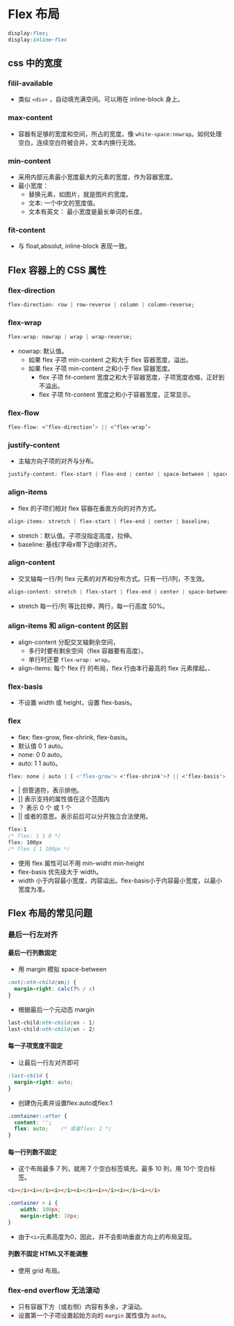 # Flex 布局

```css
display:flex;
display:inline-flex
```

## css 中的宽度

### filil-available

* 类似 `<div>` ，自动填充满空间。可以用在 inline-block 身上。

### max-content

* 容器有足够的宽度和空间，所占的宽度。像 `white-space:nowrap`。如何处理空白，连续空白符被合并，文本内换行无效。

### min-content

* 采用内部元素最小宽度最大的元素的宽度，作为容器宽度。
* 最小宽度：
    * 替换元素，如图片，就是图片的宽度。
    * 文本: 一个中文的宽度值。
    * 文本有英文： 最小宽度是最长单词的长度。

### fit-content

* 与 float,absolut, inline-block 表现一致。

## Flex 容器上的 CSS 属性

### flex-direction

```css
flex-direction: row | row-reverse | column | column-reverse;
```

### flex-wrap

```css
flex-wrap: nowrap | wrap | wrap-reverse;
```

* nowrap: 默认值。
    * 如果 flex 子项 min-content 之和大于 flex 容器宽度，溢出。
    * 如果 flex 子项 min-content 之和小于 flex 容器宽度。
        * flex 子项 fit-content 宽度之和大于容器宽度，子项宽度收缩，正好到不溢出。
        * flex 子项 fit-content 宽度之和小于容器宽度，正常显示。

### flex-flow

```css
flex-flow: <‘flex-direction’> || <‘flex-wrap’>
```

### justify-content

* 主轴方向子项的对齐与分布。

```css
justify-content: flex-start | flex-end | center | space-between | space-around | space-evenly;
```

### align-items

* flex 的子项们相对 flex 容器在垂直方向的对齐方式。

```css
align-items: stretch | flex-start | flex-end | center | baseline;
```

* stretch：默认值。子项没指定高度，拉伸。
* baseline: 基线(字母x带下边缘)对齐。

### align-content

* 交叉轴每一行/列 flex 元素的对齐和分布方式。只有一行/l列，不生效。

```css
align-content: stretch | flex-start | flex-end | center | space-between | space-around | space-evenly;
```

* stretch 每一行/列 等比拉伸，两行，每一行高度 50%。

### align-items 和 align-content 的区别

* align-content 分配交叉轴剩余空间，
    * 多行时要有剩余空间（flex 容器要有高度）。
    * 单行时还要 `flex-wrap: wrap`。
* align-items: 每个 flex 行 的布局，flex 行由本行最高的 flex 元素撑起。、

### flex-basis

* 不设置 width 或 height，设置 flex-basis。

### flex

* flex: flex-grow, flex-shrink, flex-basis。
* 默认值 0 1 auto。
* none: 0 0 auto。
* auto: 1  1 auto。

```css
flex: none | auto | [ <'flex-grow'> <'flex-shrink'>? || <'flex-basis'> ]
```

* |  但管道符，表示排他。
* []  表示支持的属性值在这个范围内
* ？ 表示 0 个 或 1 个
* || 或者的意思。表示前后可以分开独立合法使用。

```css
flex:1
/* flex: 1 1 0 */
flex: 100px
/* flex 1 1 100px */
```

* 使用 flex 属性可以不用 min-widht min-height
* flex-basis 优先级大于 width。
* width 小于内容最小宽度，内容溢出。flex-basis小于内容最小宽度，以最小宽度为准。

## Flex 布局的常见问题

### 最后一行左对齐

#### 最后一行列数固定

* 用 margin 模拟 space-between

```css
:not(:nth-child(xn)) {
  margin-right: calc(?% / x)
}
```

* 根据最后一个元动态 margin

```css
last-child:nth-child(xn - 1)
last-child:nth-child(xn - 2)
```

#### 每一子项宽度不固定

* 让最后一行左对齐即可

```css
:last-child {
  margin-right: auto;
}
```

* 创建伪元素并设置flex:auto或flex:1

```css
.container::after {
  content: '';
  flex: auto;    /* 或者flex: 1 */
}
```

#### 每一行列数不固定

* 这个布局最多 7 列，就用 7 个空白标签填充。最多 10 列，用 10个 空白标签。

```html
<i></i><i></i><i></i><i></i><i></i><i></i><i></i>
```

```css
.container > i {
    width: 100px;
    margin-right: 10px;
}
```

* 由于`<i>`元素高度为0，因此，并不会影响垂直方向上的布局呈现。

#### 列数不固定 HTML又不能调整

* 使用 grid 布局。

### flex-end overflow 无法滚动

* 只有容器下方（或右侧）内容有多余，才滚动。
* 设置第一个子项设置起始方向的 `margin` 属性值为 `auto`。
